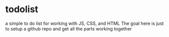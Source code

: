 # todolist
a simple to do list for working with JS, CSS, and HTML
 The goal here is just to setup a github repo and get all the parts working together
 